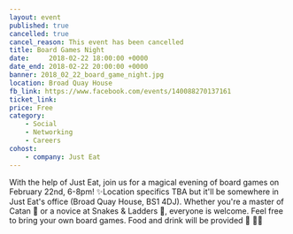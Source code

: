 ```yaml
---
layout: event
published: true
cancelled: true
cancel_reason: This event has been cancelled
title: Board Games Night
date:     2018-02-22 18:00:00 +0000
date_end: 2018-02-22 20:00:00 +0000
banner: 2018_02_22_board_game_night.jpg
location: Broad Quay House
fb_link: https://www.facebook.com/events/140088270137161
ticket_link:
price: Free
category:
    - Social
    - Networking
    - Careers
cohost:
    - company: Just Eat
---
```


With the help of Just Eat, join us for a magical evening of board games on February 22nd, 6-8pm! ✨Location specifics TBA but it'll be somewhere in Just Eat's office (Broad Quay House, BS1 4DJ).
Whether you're a master of Catan 🌾 or a novice at Snakes & Ladders 🐍, everyone is welcome. Feel free to bring your own board games. Food and drink will be provided 🙂 🍕🍺
